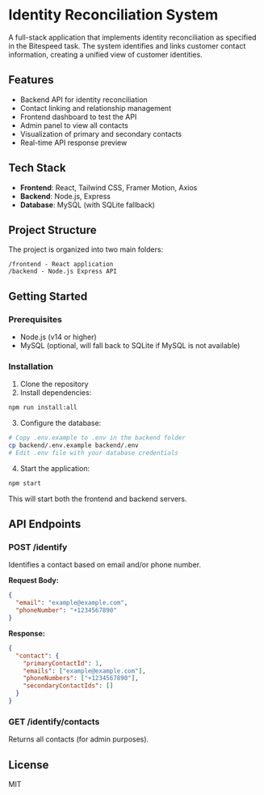 # Identity Reconciliation System

A full-stack application that implements identity reconciliation as specified in the Bitespeed task. The system identifies and links customer contact information, creating a unified view of customer identities.

## Features

- Backend API for identity reconciliation
- Contact linking and relationship management
- Frontend dashboard to test the API
- Admin panel to view all contacts
- Visualization of primary and secondary contacts
- Real-time API response preview

## Tech Stack

- **Frontend**: React, Tailwind CSS, Framer Motion, Axios
- **Backend**: Node.js, Express
- **Database**: MySQL (with SQLite fallback)

## Project Structure

The project is organized into two main folders:

```
/frontend - React application
/backend - Node.js Express API
```

## Getting Started

### Prerequisites

- Node.js (v14 or higher)
- MySQL (optional, will fall back to SQLite if MySQL is not available)

### Installation

1. Clone the repository
2. Install dependencies:

```bash
npm run install:all
```

3. Configure the database:

```bash
# Copy .env.example to .env in the backend folder
cp backend/.env.example backend/.env
# Edit .env file with your database credentials
```

4. Start the application:

```bash
npm start
```

This will start both the frontend and backend servers.

## API Endpoints

### POST /identify

Identifies a contact based on email and/or phone number.

**Request Body:**

```json
{
  "email": "example@example.com",
  "phoneNumber": "+1234567890"
}
```

**Response:**

```json
{
  "contact": {
    "primaryContactId": 1,
    "emails": ["example@example.com"],
    "phoneNumbers": ["+1234567890"],
    "secondaryContactIds": []
  }
}
```

### GET /identify/contacts

Returns all contacts (for admin purposes).

## License

MIT
